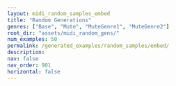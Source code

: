 ```yaml
---
layout: midi_random_samples_embed
title: "Random Generations"
genres: ["Base", "Mute", "MuteGenre1", "MuteGenre2"]
root_dir: "assets/midi_random_gens/"
num_examples: 50
permalink: /generated_examples/random_samples/embed/
description: 
nav: false
nav_order: 901
horizontal: false
---
```



 